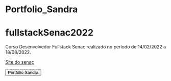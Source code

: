 # Portfolio_Sandra
# fullstackSenac2022
Curso Desenvolvedor Fullstack Senac realizado no período de 14/02/2022 a 18/08/2022.

<a href="http://www.sp.senac.br"> Site do senac</a>

<a href="https://github.com/sandraosouza23/Portfolio_Sandra">
<button>Portfólio Sandra</button>
</a>

<a href="Portfolio_Sandra-main/Portfolio_Sandra-main/Port_Sandra/index.html#languageTab"></a>

